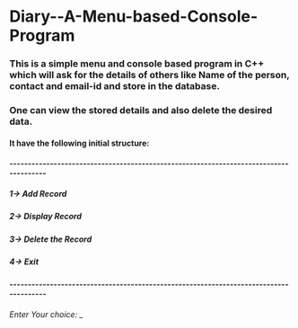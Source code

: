 # Diary--A-Menu-based-Console-Program

### This is a simple menu and console based program in C++ which will ask for the details of others like Name of the person, contact and email-id and store in the database.
### One can view the stored details and also delete the desired data.
#### It have the following initial structure:

#### --------------------------------------------------------------------------------------
##### 1-> Add Record
##### 2-> Display Record
##### 3-> Delete the Record
##### 4-> Exit
#### --------------------------------------------------------------------------------------
###### Enter Your choice: _

